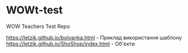 # WOWt-test
WOW Teachers Test Repo

https://letzik.github.io/bolvanka.html - Приклад використання шаблону
https://letzik.github.io/ShoShop/index.html - Об'єкти
